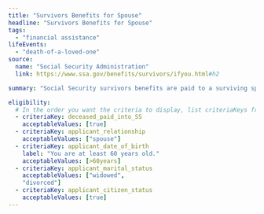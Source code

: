 ```yaml
---
title: "Survivors Benefits for Spouse"
headline: "Survivors Benefits for Spouse"
tags:
  - "financial assistance"
lifeEvents:
  - "death-of-a-loved-one"
source:
  name: "Social Security Administration"
  link: https://www.ssa.gov/benefits/survivors/ifyou.html#h2

summary: "Social Security survivors benefits are paid to a surviving spouse of eligible workers, and under certain circumstances, to a surviving divorced spouse of eligible workers."

eligibility:
  # In the order you want the criteria to display, list criteriaKeys from the csv here, each followed by a comma-separated list of which values indicate eligibility for that criteria. Wrap individual values in quotes if they have inner commas.
  - criteriaKey: deceased_paid_into_SS
    acceptableValues: [true]
  - criteriaKey: applicant_relationship
    acceptableValues: ["spouse"]
  - criteriaKey: applicant_date_of_birth
    label: "You are at least 60 years old."
    acceptableValues: [>60years]
  - criteriaKey: applicant_marital_status
    acceptableValues: ["widowed", 
    "divorced"]
  - criteriaKey: applicant_citizen_status
    acceptableValues: [true]
---
```

